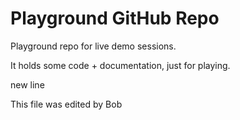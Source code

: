 # Playground GitHub Repo

Playground repo for live demo sessions.

It holds some code + documentation, just for playing.

new line

This file was edited by Bob